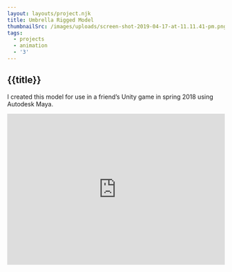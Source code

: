 ```yaml
---
layout: layouts/project.njk
title: Umbrella Rigged Model
thumbnailSrc: /images/uploads/screen-shot-2019-04-17-at-11.11.41-pm.png
tags:
  - projects
  - animation
  - '3'
---
```

## {{title}}

I created this model for use in a friend’s Unity game in spring 2018 using Autodesk Maya.

<iframe width="100%" height="350" src="https://www.youtube.com/embed/CZqhzBBqVCA" frameborder="0" allow="accelerometer; autoplay; encrypted-media; gyroscope; picture-in-picture" allowfullscreen></iframe>
